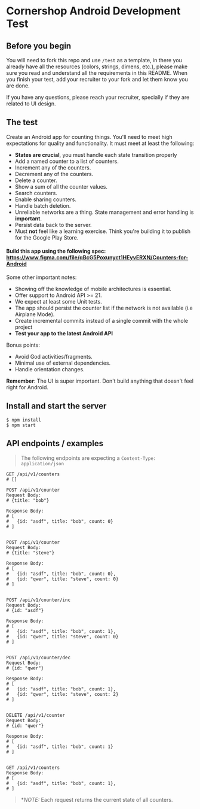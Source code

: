# Cornershop Android Development Test

## Before you begin
You will need to fork this repo and use `/test` as a template, in there you already have all the resources (colors, strings, dimens, etc.), please make sure you read and understand all the requirements in this README. When you finish your test, add your recruiter to your fork and let them know you are done.

If you have any questions, please reach your recruiter, specially if they are related to UI design.

## The test
Create an Android app for counting things. You'll need to meet high expectations for quality and functionality. It must meet at least the following:

* **States are crucial**, you must handle each state transition properly
* Add a named counter to a list of counters.
* Increment any of the counters.
* Decrement any of the counters.
* Delete a counter.
* Show a sum of all the counter values.
* Search counters.
* Enable sharing counters.
* Handle batch deletion.
* Unreliable networks are a thing. State management and error handling is **important**.
* Persist data back to the server.
* Must **not** feel like a learning exercise. Think you're building it to publish for the Google Play Store.

#### Build this app using the following spec: https://www.figma.com/file/qBcG5Poxunyct1HEyvERXN/Counters-for-Android

Some other important notes:

* Showing off the knowledge of mobile architectures is essential.
* Offer support to Android API >= 21.
* We expect at least some Unit tests.
* The app should persist the counter list if the network is not available (i.e Airplane Mode).
* Create incremental commits instead of a single commit with the whole project
* **Test your app to the latest Android API**

Bonus points:
* Avoid God activities/fragments.
* Minimal use of external dependencies.
* Handle orientation changes.


**Remember**: The UI is super important. Don't build anything that doesn't feel right for Android.


## Install and start the server

```
$ npm install
$ npm start
```

## API endpoints / examples

> The following endpoints are expecting a `Content-Type: application/json`

```
GET /api/v1/counters
# []

POST /api/v1/counter
Request Body: 
# {title: "bob"}

Response Body:
# [
#   {id: "asdf", title: "bob", count: 0}
# ]


POST /api/v1/counter
Request Body: 
# {title: "steve"}

Response Body:
# [
#   {id: "asdf", title: "bob", count: 0},
#   {id: "qwer", title: "steve", count: 0}
# ]


POST /api/v1/counter/inc
Request Body: 
# {id: "asdf"}

Response Body:
# [
#   {id: "asdf", title: "bob", count: 1},
#   {id: "qwer", title: "steve", count: 0}
# ]


POST /api/v1/counter/dec
Request Body:
# {id: "qwer"}

Response Body:
# [
#   {id: "asdf", title: "bob", count: 1},
#   {id: "qwer", title: "steve", count: 2}
# ]


DELETE /api/v1/counter
Request Body:
# {id: "qwer"}

Response Body:
# [
#   {id: "asdf", title: "bob", count: 1}
# ]


GET /api/v1/counters
Response Body:
# [
#   {id: "asdf", title: "bob", count: 1},
# ]
```

> **NOTE:* Each request returns the current state of all counters.

